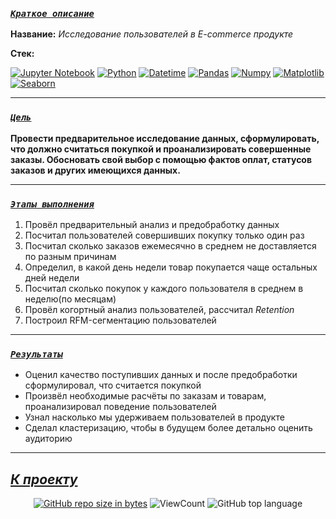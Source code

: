 <!--###### -
### [***`Coдержание`***](#-) :<br>

 - [***Краткое описание проекта***](#Краткое-описание-проекта)
 

 - [***Цель проекта***](#Цель-проекта)
 
  
 - [***Ключевые задачи***](#Ключевые-задачи)
 

 - [***Ссылка на проект***](https://github.com/IvanoVladimir/karpov_courses/blob/main/Interim_Project/E_com%20.ipynb 'Ссылка на проект')

----->
### [***`Краткое описание`***](#-)<br>


**Название:** *Исследование пользователей в E-commerce продукте*

**Стек:**

[![Jupyter Notebook](https://img.shields.io/badge/Jupyter-424242?style=for-the-badge&logo=Jupyter&logoColor=BA7400)](https://jupyter.org/)
[![Python](https://img.shields.io/badge/python-1C648D?style=for-the-badge&logo=python&logoColor=ffdd54)](https://www.python.org/)
[![Datetime](https://img.shields.io/badge/Datetime-1C648D?logo=Datetime&logoColor=ffdd54&style=for-the-badge)](https://docs.python.org/3/library/datetime.html)
[![Pandas](https://img.shields.io/badge/pandas-%23150458.svg?style=for-the-badge&logo=pandas&logoColor=white)](https://pandas.pydata.org/)
[![Numpy](https://img.shields.io/badge/Numpy-00232B.svg?style=for-the-badge&logo=Numpy&logoColor=00A9D2)](https://numpy.org/)
[![Matplotlib](https://img.shields.io/badge/Matplotlib-00B1DC?logo=matplotlib&logoColor=white&style=for-the-badge)](https://matplotlib.org/)
[![Seaborn](https://img.shields.io/badge/Seaborn-0E174A?logo=seaborn&logoColor=white&style=for-the-badge)](https://seaborn.pydata.org/)


---

### [***`Цель`***](#-)<br>

**Провести предварительное исследование данных, сформулировать, что должно считаться покупкой и проанализировать совершенные заказы. Обосновать свой выбор с помощью фактов оплат, статусов заказов и других имеющихся данных.**
 
---

### [***`Этапы выполнения`***](#-)<br>

1. Провёл предварительный анализ и предобработку данных
2. Посчитал пользователей совершивших покупку только один раз
3. Посчитал сколько заказов ежемесячно в среднем не доставляется по разным причинам
4. Определил, в какой день недели товар покупается чаще остальных дней недели
5. Посчитал сколько покупок у каждого пользователя в среднем в неделю(по месяцам)
6. Провёл когортный анализ пользователей, рассчитал *Retention*
7. Построил RFM-сегментацию пользователей

---

### [***`Результаты`***](#-)<br>

* Оценил качество поступивших данных и после предобработки сформулировал, что считается покупкой
* Произвёл необходимые расчёты по заказам и товарам, проанализировал поведение пользователей
* Узнал насколько мы удерживаем пользователей в продукте
* Сделал кластеризацию, чтобы в будущем более детально оценить аудиторию

---

## [***К проекту***](https://github.com/IvanoVladimir/E-commerce/blob/main/E_com%20.ipynb 'Ссылка на проект') 
<!--## [***К содержанию ->***](#-)-->
<div id="badges" align="center">

<!-- [![GitHub last commit](https://img.shields.io/github/last-commit/IvanoVladimir/E-commerce.svg)](https://github.com/IvanoVladimir/E-commerce) 
[![GitHub commit activity the past week, 4 weeks, year](https://img.shields.io/github/commit-activity/y/IvanoVladimir/E-commerce.svg)](https://github.com/IvanoVladimir/E-commerce)--> 
[![GitHub repo size in bytes](https://img.shields.io/github/repo-size/IvanoVladimir/E-commerce.svg)](https://github.com/IvanoVladimir/E-commerce)
![ViewCount](https://views.whatilearened.today/views/github/IvanoVladimir/E-commerce.svg?cache=remove)
![GitHub top language](https://img.shields.io/github/languages/top/IvanoVladimir/E-commerce.svg?style=flat)

</div>
